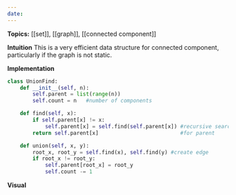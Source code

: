 ```yaml
---
date:
---
```

**Topics:** [[set]], [[graph]], [[connected component]]

**Intuition**
This is a very efficient data structure for connected component, particularly if the graph is not static.

**Implementation**
```python
class UnionFind:
    def __init__(self, n):
        self.parent = list(range(n))
        self.count = n   #number of components

    def find(self, x):
        if self.parent[x] != x:
            self.parent[x] = self.find(self.parent[x]) #recursive search
        return self.parent[x]                          #for parent

    def union(self, x, y):
        root_x, root_y = self.find(x), self.find(y) #create edge
        if root_x != root_y:
            self.parent[root_x] = root_y
            self.count -= 1
```

**Visual** 


